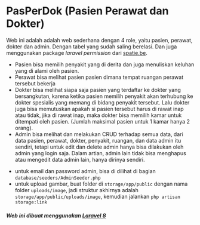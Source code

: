 # PasPerDok (Pasien Perawat dan Dokter)

Web ini adalah adalah web sederhana dengan 4 role, yaitu pasien, perawat, dokter dan admin. Dengan tabel
yang sudah saling berelasi. Dan juga menggunakan package *laravel permission* dari [spatie.be](https://spatie.be/docs/laravel-permission/v4/introduction).

- Pasien bisa memilih penyakit yang di derita dan juga menuliskan keluhan yang di alami oleh pasien.
- Perawat bisa melihat pasien pasien dimana tempat ruangan perawat tersebut bekerja
- Dokter bisa melihat siapa saja pasien yang terdaftar ke dokter yang bersangkutan, karena ketika pasien memilih penyakit akan terhubung ke dokter spesialis yang memang di bidang penyakit tersebut. Lalu dokter juga bisa memutuskan apakah si pasien tersebut harus di rawat inap atau tidak, jika di rawat inap, maka dokter bisa memilih kamar untuk ditempati oleh pasien. (Jumlah maksimal pasien untuk 1 kamar hanya 2 orang).
- Admin bisa melihat dan melakukan CRUD terhadap semua data, dari data pasien, perawat, dokter, penyakit, ruangan, dan data admin itu sendiri, tetapi untuk edit dan delete admin hanya bisa dilakukan oleh admin yang login saja. Dalam artian, admin lain tidak bisa menghapus atau mengedit data admin lain, hanya dirinya sendiri.

* untuk email dan password admin, bisa di dilihat di bagian `database/seeders/AdminSeeder.php`
* untuk upload gambar, buat folder di `storage/app/public` dengan nama folder `uploads/image`, jadi struktur akhirnya adalah `storage/app/public/uploads/image`, kemudian jalankan `php artisan storage:link`

 ##### Web ini dibuat menggunakan [Laravel 8](https://laravel.com/docs/8.x)
